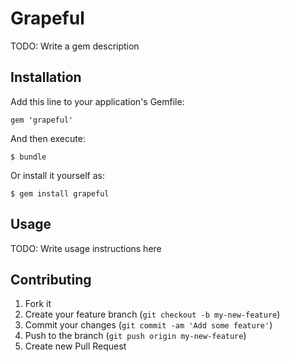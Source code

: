 # Grapeful

TODO: Write a gem description

## Installation

Add this line to your application's Gemfile:

    gem 'grapeful'

And then execute:

    $ bundle

Or install it yourself as:

    $ gem install grapeful

## Usage

TODO: Write usage instructions here

## Contributing

1. Fork it
2. Create your feature branch (`git checkout -b my-new-feature`)
3. Commit your changes (`git commit -am 'Add some feature'`)
4. Push to the branch (`git push origin my-new-feature`)
5. Create new Pull Request
